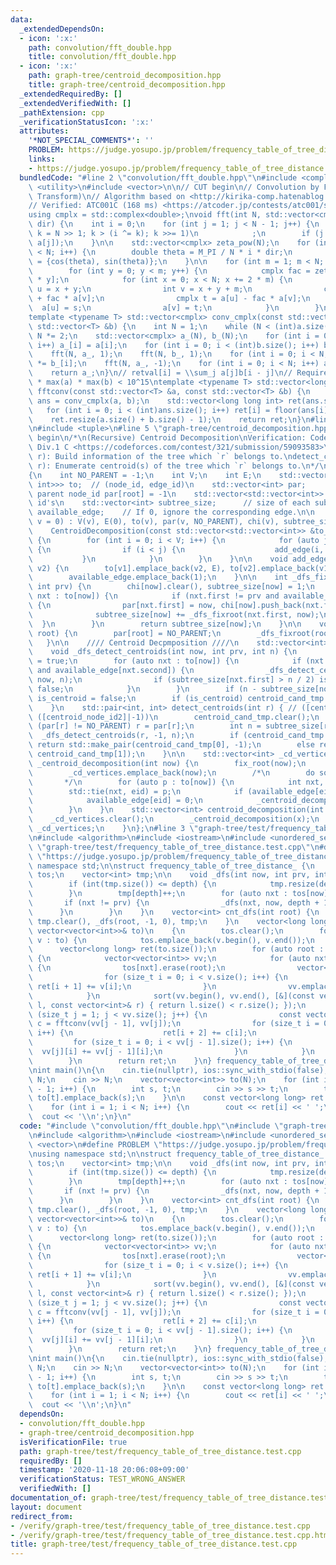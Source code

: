 ```yaml
---
data:
  _extendedDependsOn:
  - icon: ':x:'
    path: convolution/fft_double.hpp
    title: convolution/fft_double.hpp
  - icon: ':x:'
    path: graph-tree/centroid_decomposition.hpp
    title: graph-tree/centroid_decomposition.hpp
  _extendedRequiredBy: []
  _extendedVerifiedWith: []
  _pathExtension: cpp
  _verificationStatusIcon: ':x:'
  attributes:
    '*NOT_SPECIAL_COMMENTS*': ''
    PROBLEM: https://judge.yosupo.jp/problem/frequency_table_of_tree_distance
    links:
    - https://judge.yosupo.jp/problem/frequency_table_of_tree_distance
  bundledCode: "#line 2 \"convolution/fft_double.hpp\"\n#include <complex>\n#include\
    \ <utility>\n#include <vector>\n\n// CUT begin\n// Convolution by FFT (Fast Fourier\
    \ Transform)\n// Algorithm based on <http://kirika-comp.hatenablog.com/entry/2018/03/12/210446>\n\
    // Verified: ATC001C (168 ms) <https://atcoder.jp/contests/atc001/submissions/9243440>\n\
    using cmplx = std::complex<double>;\nvoid fft(int N, std::vector<cmplx> &a, double\
    \ dir) {\n    int i = 0;\n    for (int j = 1; j < N - 1; j++) {\n        for (int\
    \ k = N >> 1; k > (i ^= k); k >>= 1)\n            ;\n        if (j < i) std::swap(a[i],\
    \ a[j]);\n    }\n\n    std::vector<cmplx> zeta_pow(N);\n    for (int i = 0; i\
    \ < N; i++) {\n        double theta = M_PI / N * i * dir;\n        zeta_pow[i]\
    \ = {cos(theta), sin(theta)};\n    }\n\n    for (int m = 1; m < N; m *= 2) {\n\
    \        for (int y = 0; y < m; y++) {\n            cmplx fac = zeta_pow[N / m\
    \ * y];\n            for (int x = 0; x < N; x += 2 * m) {\n                int\
    \ u = x + y;\n                int v = x + y + m;\n                cmplx s = a[u]\
    \ + fac * a[v];\n                cmplx t = a[u] - fac * a[v];\n              \
    \  a[u] = s;\n                a[v] = t;\n            }\n        }\n    }\n}\n\
    template <typename T> std::vector<cmplx> conv_cmplx(const std::vector<T> &a, const\
    \ std::vector<T> &b) {\n    int N = 1;\n    while (N < (int)a.size() + (int)b.size())\
    \ N *= 2;\n    std::vector<cmplx> a_(N), b_(N);\n    for (int i = 0; i < (int)a.size();\
    \ i++) a_[i] = a[i];\n    for (int i = 0; i < (int)b.size(); i++) b_[i] = b[i];\n\
    \    fft(N, a_, 1);\n    fft(N, b_, 1);\n    for (int i = 0; i < N; i++) a_[i]\
    \ *= b_[i];\n    fft(N, a_, -1);\n    for (int i = 0; i < N; i++) a_[i] /= N;\n\
    \    return a_;\n}\n// retval[i] = \\sum_j a[j]b[i - j]\n// Requirement: length\
    \ * max(a) * max(b) < 10^15\ntemplate <typename T> std::vector<long long int>\
    \ fftconv(const std::vector<T> &a, const std::vector<T> &b) {\n    std::vector<cmplx>\
    \ ans = conv_cmplx(a, b);\n    std::vector<long long int> ret(ans.size());\n \
    \   for (int i = 0; i < (int)ans.size(); i++) ret[i] = floor(ans[i].real() + 0.5);\n\
    \    ret.resize(a.size() + b.size() - 1);\n    return ret;\n}\n#line 2 \"graph-tree/centroid_decomposition.hpp\"\
    \n#include <tuple>\n#line 5 \"graph-tree/centroid_decomposition.hpp\"\n\n// CUT\
    \ begin\n/*\n(Recursive) Centroid Decomposition\nVerification: Codeforces #190\
    \ Div.1 C <https://codeforces.com/contest/321/submission/59093583>\n\nfix_root(int\
    \ r): Build information of the tree which `r` belongs to.\ndetect_centroid(int\
    \ r): Enumerate centroid(s) of the tree which `r` belongs to.\n*/\nstruct CentroidDecomposition\n\
    {\n    int NO_PARENT = -1;\n    int V;\n    int E;\n    std::vector<std::vector<std::pair<int,\
    \ int>>> to;  // (node_id, edge_id)\n    std::vector<int> par;               //\
    \ parent node_id par[root] = -1\n    std::vector<std::vector<int>> chi;  // children\
    \ id's\n    std::vector<int> subtree_size;      // size of each subtree\n    std::vector<int>\
    \ available_edge;    // If 0, ignore the corresponding edge.\n\n    CentroidDecomposition(int\
    \ v = 0) : V(v), E(0), to(v), par(v, NO_PARENT), chi(v), subtree_size(v) {}\n\
    \    CentroidDecomposition(const std::vector<std::vector<int>> &to_) : CentroidDecomposition(to_.size())\
    \ {\n        for (int i = 0; i < V; i++) {\n            for (auto j : to_[i])\
    \ {\n                if (i < j) {\n                    add_edge(i, j);\n     \
    \           }\n            }\n        }\n    }\n\n    void add_edge(int v1, int\
    \ v2) {\n        to[v1].emplace_back(v2, E), to[v2].emplace_back(v1, E), E++;\n\
    \        available_edge.emplace_back(1);\n    }\n\n    int _dfs_fixroot(int now,\
    \ int prv) {\n        chi[now].clear(), subtree_size[now] = 1;\n        for (auto\
    \ nxt : to[now]) {\n            if (nxt.first != prv and available_edge[nxt.second])\
    \ {\n                par[nxt.first] = now, chi[now].push_back(nxt.first);\n  \
    \              subtree_size[now] += _dfs_fixroot(nxt.first, now);\n          \
    \  }\n        }\n        return subtree_size[now];\n    }\n\n    void fix_root(int\
    \ root) {\n        par[root] = NO_PARENT;\n        _dfs_fixroot(root, -1);\n \
    \   }\n\n    //// Centroid Decpmposition ////\n    std::vector<int> centroid_cand_tmp;\n\
    \    void _dfs_detect_centroids(int now, int prv, int n) {\n        bool is_centroid\
    \ = true;\n        for (auto nxt : to[now]) {\n            if (nxt.first != prv\
    \ and available_edge[nxt.second]) {\n                _dfs_detect_centroids(nxt.first,\
    \ now, n);\n                if (subtree_size[nxt.first] > n / 2) is_centroid =\
    \ false;\n            }\n        }\n        if (n - subtree_size[now] > n / 2)\
    \ is_centroid = false;\n        if (is_centroid) centroid_cand_tmp.push_back(now);\n\
    \    }\n    std::pair<int, int> detect_centroids(int r) { // ([centroid_node_id1],\
    \ ([centroid_node_id2]|-1))\n        centroid_cand_tmp.clear();\n        while\
    \ (par[r] != NO_PARENT) r = par[r];\n        int n = subtree_size[r];\n      \
    \  _dfs_detect_centroids(r, -1, n);\n        if (centroid_cand_tmp.size() == 1)\
    \ return std::make_pair(centroid_cand_tmp[0], -1);\n        else return std::make_pair(centroid_cand_tmp[0],\
    \ centroid_cand_tmp[1]);\n    }\n\n    std::vector<int> _cd_vertices;\n    void\
    \ _centroid_decomposition(int now) {\n        fix_root(now);\n        now = detect_centroids(now).first;\n\
    \        _cd_vertices.emplace_back(now);\n        /*\n        do something\n \
    \       */\n        for (auto p : to[now]) {\n            int nxt, eid;\n    \
    \        std::tie(nxt, eid) = p;\n            if (available_edge[eid] == 0) continue;\n\
    \            available_edge[eid] = 0;\n            _centroid_decomposition(nxt);\n\
    \        }\n    }\n    std::vector<int> centroid_decomposition(int x) {\n    \
    \    _cd_vertices.clear();\n        _centroid_decomposition(x);\n        return\
    \ _cd_vertices;\n    }\n};\n#line 3 \"graph-tree/test/frequency_table_of_tree_distance.test.cpp\"\
    \n#include <algorithm>\n#include <iostream>\n#include <unordered_set>\n#line 7\
    \ \"graph-tree/test/frequency_table_of_tree_distance.test.cpp\"\n#define PROBLEM\
    \ \"https://judge.yosupo.jp/problem/frequency_table_of_tree_distance\"\nusing\
    \ namespace std;\n\nstruct frequency_table_of_tree_distance_ {\n    vector<unordered_set<int>>\
    \ tos;\n    vector<int> tmp;\n\n    void _dfs(int now, int prv, int depth) {\n\
    \        if (int(tmp.size()) <= depth) {\n            tmp.resize(depth + 1, 0);\n\
    \        }\n        tmp[depth]++;\n        for (auto nxt : tos[now]) {\n     \
    \       if (nxt != prv) {\n                _dfs(nxt, now, depth + 1);\n      \
    \      }\n        }\n    }\n    vector<int> cnt_dfs(int root) {\n        return\
    \ tmp.clear(), _dfs(root, -1, 0), tmp;\n    }\n    vector<long long> operator()(const\
    \ vector<vector<int>>& to)\n    {\n        tos.clear();\n        for (const auto\
    \ v : to) {\n            tos.emplace_back(v.begin(), v.end());\n        }\n  \
    \      vector<long long> ret(to.size());\n        for (auto root : CentroidDecomposition(to).centroid_decomposition(0))\
    \ {\n            vector<vector<int>> vv;\n            for (auto nxt : tos[root])\
    \ {\n                tos[nxt].erase(root);\n                vector<int> v = cnt_dfs(nxt);\n\
    \                for (size_t i = 0; i < v.size(); i++) {\n                   \
    \ ret[i + 1] += v[i];\n                }\n                vv.emplace_back(v);\n\
    \            }\n            sort(vv.begin(), vv.end(), [&](const vector<int>&\
    \ l, const vector<int>& r) { return l.size() < r.size(); });\n            for\
    \ (size_t j = 1; j < vv.size(); j++) {\n                const vector<long long>\
    \ c = fftconv(vv[j - 1], vv[j]);\n                for (size_t i = 0; i < c.size();\
    \ i++) {\n                    ret[i + 2] += c[i];\n                }\n       \
    \         for (size_t i = 0; i < vv[j - 1].size(); i++) {\n                  \
    \  vv[j][i] += vv[j - 1][i];\n                }\n            }\n            tos[root].clear();\n\
    \        }\n        return ret;\n    }\n} frequency_table_of_tree_distance;\n\n\
    \nint main()\n{\n    cin.tie(nullptr), ios::sync_with_stdio(false);\n\n    int\
    \ N;\n    cin >> N;\n    vector<vector<int>> to(N);\n    for (int i = 0; i < N\
    \ - 1; i++) {\n        int s, t;\n        cin >> s >> t;\n        to[s].emplace_back(t),\
    \ to[t].emplace_back(s);\n    }\n\n    const vector<long long> ret = frequency_table_of_tree_distance(to);\n\
    \    for (int i = 1; i < N; i++) {\n        cout << ret[i] << ' ';\n    }\n  \
    \  cout << '\\n';\n}\n"
  code: "#include \"convolution/fft_double.hpp\"\n#include \"graph-tree/centroid_decomposition.hpp\"\
    \n#include <algorithm>\n#include <iostream>\n#include <unordered_set>\n#include\
    \ <vector>\n#define PROBLEM \"https://judge.yosupo.jp/problem/frequency_table_of_tree_distance\"\
    \nusing namespace std;\n\nstruct frequency_table_of_tree_distance_ {\n    vector<unordered_set<int>>\
    \ tos;\n    vector<int> tmp;\n\n    void _dfs(int now, int prv, int depth) {\n\
    \        if (int(tmp.size()) <= depth) {\n            tmp.resize(depth + 1, 0);\n\
    \        }\n        tmp[depth]++;\n        for (auto nxt : tos[now]) {\n     \
    \       if (nxt != prv) {\n                _dfs(nxt, now, depth + 1);\n      \
    \      }\n        }\n    }\n    vector<int> cnt_dfs(int root) {\n        return\
    \ tmp.clear(), _dfs(root, -1, 0), tmp;\n    }\n    vector<long long> operator()(const\
    \ vector<vector<int>>& to)\n    {\n        tos.clear();\n        for (const auto\
    \ v : to) {\n            tos.emplace_back(v.begin(), v.end());\n        }\n  \
    \      vector<long long> ret(to.size());\n        for (auto root : CentroidDecomposition(to).centroid_decomposition(0))\
    \ {\n            vector<vector<int>> vv;\n            for (auto nxt : tos[root])\
    \ {\n                tos[nxt].erase(root);\n                vector<int> v = cnt_dfs(nxt);\n\
    \                for (size_t i = 0; i < v.size(); i++) {\n                   \
    \ ret[i + 1] += v[i];\n                }\n                vv.emplace_back(v);\n\
    \            }\n            sort(vv.begin(), vv.end(), [&](const vector<int>&\
    \ l, const vector<int>& r) { return l.size() < r.size(); });\n            for\
    \ (size_t j = 1; j < vv.size(); j++) {\n                const vector<long long>\
    \ c = fftconv(vv[j - 1], vv[j]);\n                for (size_t i = 0; i < c.size();\
    \ i++) {\n                    ret[i + 2] += c[i];\n                }\n       \
    \         for (size_t i = 0; i < vv[j - 1].size(); i++) {\n                  \
    \  vv[j][i] += vv[j - 1][i];\n                }\n            }\n            tos[root].clear();\n\
    \        }\n        return ret;\n    }\n} frequency_table_of_tree_distance;\n\n\
    \nint main()\n{\n    cin.tie(nullptr), ios::sync_with_stdio(false);\n\n    int\
    \ N;\n    cin >> N;\n    vector<vector<int>> to(N);\n    for (int i = 0; i < N\
    \ - 1; i++) {\n        int s, t;\n        cin >> s >> t;\n        to[s].emplace_back(t),\
    \ to[t].emplace_back(s);\n    }\n\n    const vector<long long> ret = frequency_table_of_tree_distance(to);\n\
    \    for (int i = 1; i < N; i++) {\n        cout << ret[i] << ' ';\n    }\n  \
    \  cout << '\\n';\n}\n"
  dependsOn:
  - convolution/fft_double.hpp
  - graph-tree/centroid_decomposition.hpp
  isVerificationFile: true
  path: graph-tree/test/frequency_table_of_tree_distance.test.cpp
  requiredBy: []
  timestamp: '2020-11-18 20:06:08+09:00'
  verificationStatus: TEST_WRONG_ANSWER
  verifiedWith: []
documentation_of: graph-tree/test/frequency_table_of_tree_distance.test.cpp
layout: document
redirect_from:
- /verify/graph-tree/test/frequency_table_of_tree_distance.test.cpp
- /verify/graph-tree/test/frequency_table_of_tree_distance.test.cpp.html
title: graph-tree/test/frequency_table_of_tree_distance.test.cpp
---
```

